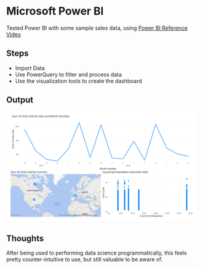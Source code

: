 # Microsoft Power BI

Tested Power BI with some sample sales data, using [Power BI Reference Video](youtu.be/TmhQCQr_DCA)

## Steps

- Import Data
- Use PowerQuery to filter and process data
- Use the visualization tools to create the dashboard

## Output

![sales](sales.svg)

## Thoughts

After being used to performing data science programmatically, this feels pretty counter-intuitive to use, but still valuable to be aware of.
